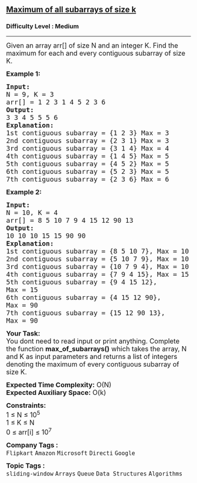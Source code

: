 <h2><a href="https://www.geeksforgeeks.org/problems/maximum-of-all-subarrays-of-size-k3101/1?utm_source=geeksforgeeks&utm_medium=ml_article_practice_tab&utm_campaign=article_practice_tab">Maximum of all subarrays of size k</a></h2><h3>Difficulty Level : Medium</h3><hr><div class="problems_problem_content__Xm_eO"><p><span style="font-size:18px">Given an array arr[] of size N and an integer K. Find the maximum for each and every contiguous subarray of size K.</span></p>

<p><strong><span style="font-size:18px">Example 1:</span></strong></p>

<pre><span style="font-size:18px"><strong>Input:</strong>
N = 9, K = 3
arr[] = 1 2 3 1 4 5 2 3 6</span>
<span style="font-size:18px"><strong>Output: </strong>
3 3 4 5 5 5 6 </span>
<span style="font-size:18px"><strong>Explanation: </strong>
1st contiguous subarray = {1 2 3} Max = 3
2nd contiguous subarray = {2 3 1} Max = 3
3rd contiguous subarray = {3 1 4} Max = 4
4th contiguous subarray = {1 4 5} Max = 5
5th contiguous subarray = {4 5 2} Max = 5
6th contiguous subarray = {5 2 3} Max = 5
7th contiguous subarray = {2 3 6} Max = 6</span></pre>

<p><strong><span style="font-size:18px">Example 2:</span></strong></p>

<pre><span style="font-size:18px"><strong>Input:</strong>
N = 10, K = 4
arr[] = 8 5 10 7 9 4 15 12 90 13</span>
<span style="font-size:18px"><strong>Output: </strong>
10 10 10 15 15 90 90
<strong>Explanation: 
</strong>1st contiguous subarray = {8 5 10 7}, Max = 10
2nd contiguous subarray = {5 10 7 9}, Max = 10
3rd contiguous subarray = {10 7 9 4}, Max = 10
4th contiguous subarray = {7 9 4 15}, Max = 15
5th contiguous subarray = {9 4 15 12}, 
Max = 15
6th contiguous subarray = {4 15 12 90},
Max = 90
7th contiguous subarray = {15 12 90 13}, 
Max = 90</span>
</pre>

<p><span style="font-size:18px"><strong>Your Task: &nbsp;</strong><br>
You dont need to read input or print anything. Complete the function <strong>max_of_subarrays()</strong> which takes the array, N and K as input parameters and returns a list of integers denoting the maximum of every contiguous subarray of size K.</span></p>

<p><span style="font-size:18px"><strong>Expected Time Complexity:</strong> O(N)<br>
<strong>Expected Auxiliary Space:</strong> O(k)</span></p>

<p><span style="font-size:18px"><strong>Constraints:</strong><br>
1 ≤ N ≤ 10<sup>5</sup><br>
1 ≤ K ≤ N<br>
0 ≤ arr[i] ≤ 10<sup>7</sup></span></p>
</div><p><span style=font-size:18px><strong>Company Tags : </strong><br><code>Flipkart</code>&nbsp;<code>Amazon</code>&nbsp;<code>Microsoft</code>&nbsp;<code>Directi</code>&nbsp;<code>Google</code>&nbsp;<br><p><span style=font-size:18px><strong>Topic Tags : </strong><br><code>sliding-window</code>&nbsp;<code>Arrays</code>&nbsp;<code>Queue</code>&nbsp;<code>Data Structures</code>&nbsp;<code>Algorithms</code>&nbsp;